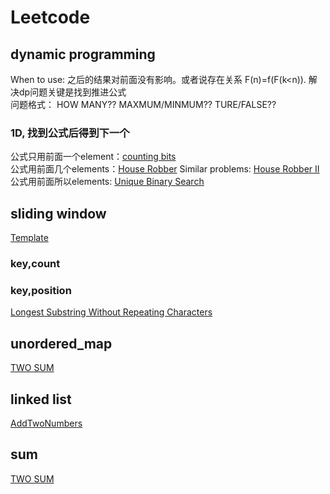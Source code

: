 # Leetcode
## dynamic programming
When to use: 之后的结果对前面没有影响。或者说存在关系 F(n)=f(F(k<n)). 解决dp问题关键是找到推进公式  
问题格式： HOW MANY?? MAXMUM/MINMUM?? TURE/FALSE??  
### 1D, 找到公式后得到下一个
公式只用前面一个element：[counting bits](https://github.com/chbyang/Leetcode/blob/master/code/0338Counting%20Bits.h)  
公式用前面几个elements：[House Robber](https://github.com/chbyang/Leetcode/blob/master/code/0198House%20Robber.h) Similar problems: [House Robber II](https://github.com/chbyang/Leetcode/blob/master/code/0213House%20Robber%20II.h)  
公式用前面所以elements: [Unique Binary Search](https://github.com/chbyang/Leetcode/blob/master/code/0096Unique%20Binary%20Search%20Trees.h)  
## sliding window
[Template](https://github.com/chbyang/Leetcode/blob/master/template/SlidingWindow1.cpp)
### key,count

### key,position
[Longest Substring Without Repeating Characters](https://github.com/chbyang/Leetcode/blob/master/code/0003LongestSubstrWithoutRepeatingCharacters.h)
## unordered_map
[TWO SUM](https://github.com/chbyang/Leetcode/blob/master/code/0001TwoSum.h) 

## linked list
[AddTwoNumbers](https://github.com/chbyang/Leetcode/blob/master/code/0002AddTwoNumbers.h)

## sum
[TWO SUM](https://github.com/chbyang/Leetcode/blob/master/code/0001TwoSum.h) 
